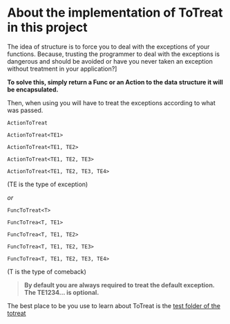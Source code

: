 # About the implementation of ToTreat in this project

The idea of structure is to force you to deal with the exceptions of your functions. Because, trusting the programmer to deal with the exceptions is dangerous and should be avoided or have you never taken an exception without treatment in your application?]

**To solve this, simply return a Func or an Action to the data structure it will be encapsulated.**

Then, when using you will have to treat the exceptions according to what was passed.

`ActionToTreat`

`ActionToTreat<TE1>`

`ActionToTreat<TE1, TE2>`

`ActionToTreat<TE1, TE2, TE3>`

`ActionToTreat<TE1, TE2, TE3, TE4>`

(TE is the type of exception)

_or_ 

`FuncToTreat<T>`

`FuncToTrea<T, TE1>`

`FuncToTrea<T, TE1, TE2>`

`FuncToTrea<T, TE1, TE2, TE3>`

`FuncToTrea<T, TE1, TE2, TE3, TE4>` 

(T is the type of comeback)

> **By default you are always required to treat the default exception. The TE1234... is optional.**

The best place to be you use to learn about ToTreat is the [test folder of the totreat](https://github.com/eduardosilva218/PrancingPonySharp/tree/main/PrancingPonySharp.ToTreat.Test)

